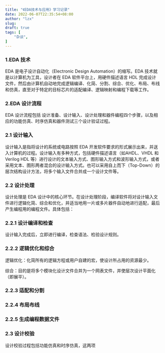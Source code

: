 ```yaml
---
title: "《EDA技术与应用》学习记录"
date: 2022-06-07T22:35:54+08:00
author: "lzx"
slug: 
draft: true
tags: [
    "杂谈",
]
---
```


### 1.EDA 技术

EDA 是电子设计自动化（Electronic Design Automation）的缩写。EDA 技术就是以计算机为工具，设计者在 EDA 软件平台上，用硬件描述语言 HDL 完成设计文件，然后由计算机自动地完成逻辑编译、化简、分割、综合、优化、布局、布线和仿真，直至对于特定的目标芯片的适配编译、逻辑映射和编程下载等工作。

### 2.EDA 设计流程

EDA 设计流程包括 设计准备、设计输入、设计处理和器件编程四个步骤，以及相应的功能仿真、时序仿真和器件测试三个设计验证过程。

### 2.1 设计输入

设计输入是指将设计的系统或电路按照 EDA 开发软件要求的形式展示出来，并送入计算机的过程。设计输入有多种方式，包括硬件描述语言（如AHDL、VHDL 和 Verilog HDL 等）进行设计的文本输入方式、图形输入方式和波形输入方式，或者采用文本、图形两者混合的设计输入方式。也可以采用自上而下（Top-Down）的层次结构设计方法，将多个输入文件合并成一个设计文件等。

### 2.2 设计处理

设计处理是 EDA 设计中的核心环节。在设计处理阶段，编译软件将对设计输入文件进行逻辑化简、综合和优化，并适当地用一片或多片器件自动地进行适配，最后产生编程用的编程文件。具体包括：

### 2.2.1 设计编译和检查

设计输入完成后，立即进行编译，检查语法、检验设计规则。

### 2.2.2 逻辑优化和综合

逻辑优化：化简所有的逻辑方程或用户自建的宏，使设计所占用的资源最少。

综合：目的是将多个模块化设计文件合并为一个网表文件，并使层次设计平面化（即展平）。

### 2.2.3 适配和分割 



### 2.2.4 布局布线


### 2.2.5 生成编程数据文件


### 2.3 设计校验

设计校验过程包括功能仿真和时序仿真，这两项
